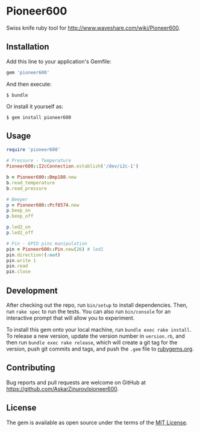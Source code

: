 # Pioneer600

Swiss knife ruby tool for http://www.waveshare.com/wiki/Pioneer600.

## Installation

Add this line to your application's Gemfile:

```ruby
gem 'pioneer600'
```

And then execute:

    $ bundle

Or install it yourself as:

    $ gem install pioneer600

## Usage

```ruby
require 'pioneer600'

# Pressure - Temperature
Pioneer600::I2cConnection.establish('/dev/i2c-1')

b = Pioneer600::Bmp180.new
b.read_temperature
b.read_pressure

# Beeper
p = Pioneer600::Pcf8574.new
p.beep_on
p.beep_off

p.led2_on
p.led2_off

# Pin - GPIO pins manipulation
pin = Pioneer600::Pin.new(26) # led1
pin.direction!(:out)
pin.write 1
pin.read
pin.close
```

## Development

After checking out the repo, run `bin/setup` to install dependencies. Then, run `rake spec` to run the tests. You can also run `bin/console` for an interactive prompt that will allow you to experiment.

To install this gem onto your local machine, run `bundle exec rake install`. To release a new version, update the version number in `version.rb`, and then run `bundle exec rake release`, which will create a git tag for the version, push git commits and tags, and push the `.gem` file to [rubygems.org](https://rubygems.org).

## Contributing

Bug reports and pull requests are welcome on GitHub at https://github.com/AskarZinurov/pioneer600.


## License

The gem is available as open source under the terms of the [MIT License](http://opensource.org/licenses/MIT).
